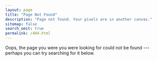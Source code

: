 ```yaml
---
layout: page
title: "Page Not Found"
description: "Page not found. Your pixels are in another canvas."
sitemap: false
search_omit: true
permalink: /404.html
---  
```


Oops, the page you were you were looking for could not be found --- perhaps you can try searching for it below.

<script type="text/javascript">
  var GOOG_FIXURL_LANG = 'en';
  var GOOG_FIXURL_SITE = '{{ site.url }}'
</script>
<script type="text/javascript"
  src="//linkhelp.clients.google.com/tbproxy/lh/wm/fixurl.js">
</script>